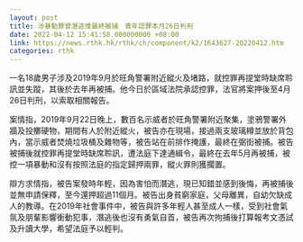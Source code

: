 ```yaml
---
layout: post
title: 涉暴動罪曾潛逃惟最終被捕　青年認罪本月26日判刑　
date: 2022-04-12 15:41:58.000000000 +08:00
link: https://news.rthk.hk/rthk/ch/component/k2/1643627-20220412.htm
categories: rthk
---
```


一名18歲男子涉及2019年9月於旺角警署附近縱火及堵路，就控罪再提堂時缺席聆訊並失蹤，其後於去年再被捕。他今日於區域法院承認控罪，法官將案押後至4月26日判刑，以索取相關報告。

案情指，2019年9月22日晚上，數百名示威者於旺角警署附近聚集，塗鴉警署外牆及投擲硬物，期間有人於附近縱火，被告亦在現場，接過兩支玻璃樽並放於背包內，當示威者焚燒垃圾桶及雜物等，被告站在前排作掩護，最終在弼街被捕。被告被捕後就控罪再提堂時缺席聆訊，遭法庭下達通緝令，最終在去年5月再被捕，被控一項暴動和沒有按照法庭的指定歸押兩罪，縱火罪則獲擱置。

辯方求情指，被告案發時年輕，因為害怕而潛逃，現已知錯並感到後悔，再被捕後並無申請保釋，至今還押超過11個月。被告出身貧窮家庭，父母離異，自幼欠缺成人的教導。在2019年社會事件中，被告與許多年輕人甚至成人一樣，受到社會氣氛及朋輩影響衝動犯事，潛逃後也沒有勇氣自首，被告再次拘捕後打算報考文憑試及升讀大學，希望法庭予以輕判。

